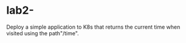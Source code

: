 # lab2-
Deploy a simple application to K8s that returns the current time when visited using the path"/time".
